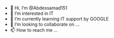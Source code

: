 - 👋 Hi, I’m @Abdessamad151
- 👀 I’m interested in IT
- 🌱 I’m currently learning IT support by GOOGLE
- 💞️ I’m looking to collaborate on ...
- 📫 How to reach me ...

<!---
Abdessamad151/Abdessamad151 is a ✨ special ✨ repository because its `README.md` (this file) appears on your GitHub profile.
You can click the Preview link to take a look at your changes.
--->
